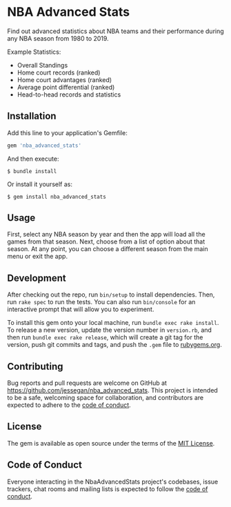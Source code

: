 # NBA Advanced Stats

Find out advanced statistics about NBA teams and their performance during any NBA season from 1980 to 2019.

Example Statistics:
- Overall Standings
- Home court records (ranked)
- Home court advantages (ranked) 
- Average point differential (ranked)
- Head-to-head records and statistics

## Installation

Add this line to your application's Gemfile:

```ruby
gem 'nba_advanced_stats'
```

And then execute:

    $ bundle install

Or install it yourself as:

    $ gem install nba_advanced_stats

## Usage

First, select any NBA season by year and then the app will load all the games from that season.
Next, choose from a list of option about that season.
At any point, you can choose a different season from the main menu or exit the app.

## Development

After checking out the repo, run `bin/setup` to install dependencies. Then, run `rake spec` to run the tests. You can also run `bin/console` for an interactive prompt that will allow you to experiment.

To install this gem onto your local machine, run `bundle exec rake install`. To release a new version, update the version number in `version.rb`, and then run `bundle exec rake release`, which will create a git tag for the version, push git commits and tags, and push the `.gem` file to [rubygems.org](https://rubygems.org).

## Contributing

Bug reports and pull requests are welcome on GitHub at https://github.com/jessegan/nba_advanced_stats. This project is intended to be a safe, welcoming space for collaboration, and contributors are expected to adhere to the [code of conduct](https://github.com/jessegan/nba_advanced_stats/blob/master/CODE_OF_CONDUCT.md).


## License

The gem is available as open source under the terms of the [MIT License](https://opensource.org/licenses/MIT).

## Code of Conduct

Everyone interacting in the NbaAdvancedStats project's codebases, issue trackers, chat rooms and mailing lists is expected to follow the [code of conduct](https://github.com/jessegan/nba_advanced_stats/blob/master/CODE_OF_CONDUCT.md).
